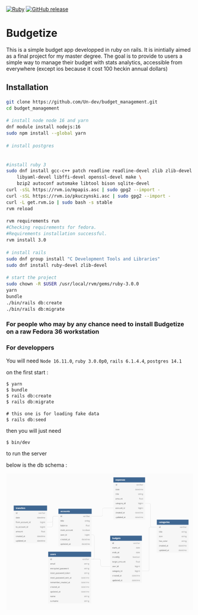 [![Ruby](https://badgen.net/badge/icon/ruby?icon=ruby&label)](https://https://ruby-lang.org/)
[![GitHub release](https://img.shields.io/github/v/release/Un-dev/budget_management.svg)](https://github.com/Un-dev/budget_management/releases/)

# Budgetize

This is a simple budget app developped in ruby on rails. It is inintially aimed as a final project for my master degree. The goal is to provide to users a simple way to manage their budget with stats analytics, accessible from everywhere (except ios because it cost 100 heckin annual dollars)

## Installation

```bash
git clone https://github.com/Un-dev/budget_management.git
cd budget_management

# install node node 16 and yarn
dnf module install nodejs:16
sudo npm install --global yarn

# install postgres


#install ruby 3
sudo dnf install gcc-c++ patch readline readline-devel zlib zlib-devel \
    libyaml-devel libffi-devel openssl-devel make \
    bzip2 autoconf automake libtool bison sqlite-devel
curl -sSL https://rvm.io/mpapis.asc | sudo gpg2 --import -
curl -sSL https://rvm.io/pkuczynski.asc | sudo gpg2 --import -
curl -L get.rvm.io | sudo bash -s stable
rvm reload

rvm requirements run
#Checking requirements for fedora.
#Requirements installation successful.
rvm install 3.0

# install rails
sudo dnf group install "C Development Tools and Libraries"
sudo dnf install ruby-devel zlib-devel

# start the project
sudo chown -R $USER /usr/local/rvm/gems/ruby-3.0.0
yarn
bundle
./bin/rails db:create
./bin/rails db:migrate
```

### For people who may by any chance need to install Budgetize on a raw Fedora 36 workstation

### For developpers

You will need `Node 16.11.0`, `ruby 3.0.0p0`, `rails 6.1.4.4`, `postgres 14.1`

on the first start :

```
$ yarn
$ bundle
$ rails db:create
$ rails db:migrate

# this one is for loading fake data
$ rails db:seed
```

then you will just need

```
$ bin/dev
```

to run the server

below is the db schema :

![alt text](https://github.com/Un-dev/budget_management/blob/main/db_schema.png)
